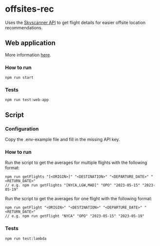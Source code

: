 # offsites-rec

Uses the [Skyscanner API](https://rapidapi.com/3b-data-3b-data-default/api/skyscanner44/) to get flight details for easier offsite location recommendations.

## Web application

More information [here](./web-app/README.md).

### How to run
```
npm run start
```

### Tests
```
npm run test:web-app
```

## Script

### Configuration
Copy the .env-example file and fill in the missing API key.

### How to run
Run the script to get the averages for multiple flights with the following format:
```
npm run getFlights "[<ORIGIN>]" "<DESTINATION>" "<DEPARTURE_DATE>" "<RETURN_DATE>"
// e.g. npm run getFlights "[NYCA,LGW,MAD]" "OPO" "2023-05-15" "2023-05-19"
```

Run the script to get the averages for one flight with the following format:
```
npm run getFlight "<ORIGIN>" "<DESTINATION>" "<DEPARTURE_DATE>" "<RETURN_DATE>"
// e.g. npm run getFlight "NYCA" "OPO" "2023-05-15" "2023-05-19"
```

### Tests
```
npm run test:lambda
```